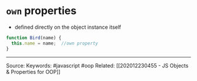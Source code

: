 # `own` properties
- defined directly on the object instance itself
```js
function Bird(name) {
  this.name = name;  //own property
}
```

---
Source:
Keywords: #javascript #oop 
Related: [[202012230455 - JS Objects & Properties for OOP]]